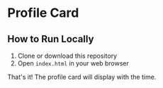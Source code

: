 # Profile Card

## How to Run Locally

1. Clone or download this repository
2. Open `index.html` in your web browser

That's it! The profile card will display with the time.